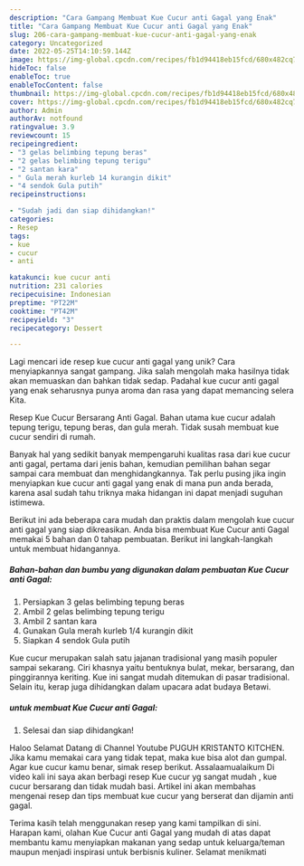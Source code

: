 ```yaml
---
description: "Cara Gampang Membuat Kue Cucur anti Gagal yang Enak"
title: "Cara Gampang Membuat Kue Cucur anti Gagal yang Enak"
slug: 206-cara-gampang-membuat-kue-cucur-anti-gagal-yang-enak
category: Uncategorized
date: 2022-05-25T14:10:59.144Z
image: https://img-global.cpcdn.com/recipes/fb1d94418eb15fcd/680x482cq70/kue-cucur-anti-gagal-foto-resep-utama.jpg
hideToc: false
enableToc: true
enableTocContent: false
thumbnail: https://img-global.cpcdn.com/recipes/fb1d94418eb15fcd/680x482cq70/kue-cucur-anti-gagal-foto-resep-utama.jpg
cover: https://img-global.cpcdn.com/recipes/fb1d94418eb15fcd/680x482cq70/kue-cucur-anti-gagal-foto-resep-utama.jpg
author: Admin
authorAv: notfound
ratingvalue: 3.9
reviewcount: 15
recipeingredient:
- "3 gelas belimbing tepung beras"
- "2 gelas belimbing tepung terigu"
- "2 santan kara"
- " Gula merah kurleb 14 kurangin dikit"
- "4 sendok Gula putih"
recipeinstructions:

- "Sudah jadi dan siap dihidangkan!"
categories:
- Resep
tags:
- kue
- cucur
- anti

katakunci: kue cucur anti 
nutrition: 231 calories
recipecuisine: Indonesian
preptime: "PT22M"
cooktime: "PT42M"
recipeyield: "3"
recipecategory: Dessert

---
```





Lagi mencari ide resep kue cucur anti gagal yang unik? Cara menyiapkannya sangat gampang. Jika salah mengolah maka hasilnya tidak akan memuaskan dan bahkan tidak sedap. Padahal kue cucur anti gagal yang enak seharusnya punya aroma dan rasa yang dapat memancing selera Kita.





Resep Kue Cucur Bersarang Anti Gagal. Bahan utama kue cucur adalah tepung terigu, tepung beras, dan gula merah. Tidak susah membuat kue cucur sendiri di rumah.

Banyak hal yang sedikit banyak mempengaruhi kualitas rasa dari kue cucur anti gagal, pertama dari jenis bahan, kemudian pemilihan bahan segar sampai cara membuat dan menghidangkannya. Tak perlu pusing jika ingin menyiapkan kue cucur anti gagal yang enak di mana pun anda berada, karena asal sudah tahu triknya maka hidangan ini dapat menjadi suguhan istimewa.






Berikut ini ada beberapa cara mudah dan praktis dalam mengolah kue cucur anti gagal yang siap dikreasikan. Anda bisa membuat Kue Cucur anti Gagal memakai 5 bahan dan 0 tahap pembuatan. Berikut ini langkah-langkah untuk membuat hidangannya.

<!--inarticleads1-->

##### Bahan-bahan dan bumbu yang digunakan dalam pembuatan Kue Cucur anti Gagal:

1. Persiapkan 3 gelas belimbing tepung beras
1. Ambil 2 gelas belimbing tepung terigu
1. Ambil 2 santan kara
1. Gunakan  Gula merah kurleb 1/4 kurangin dikit
1. Siapkan 4 sendok Gula putih


Kue cucur merupakan salah satu jajanan tradisional yang masih populer sampai sekarang. Ciri khasnya yaitu bentuknya bulat, mekar, bersarang, dan pinggirannya keriting. Kue ini sangat mudah ditemukan di pasar tradisional. Selain itu, kerap juga dihidangkan dalam upacara adat budaya Betawi. 

<!--inarticleads2-->

#####  untuk membuat Kue Cucur anti Gagal:


1. Selesai dan siap dihidangkan!

Haloo Selamat Datang di Channel Youtube PUGUH KRISTANTO KITCHEN. Jika kamu memakai cara yang tidak tepat, maka kue bisa alot dan gumpal. Agar kue cucur kamu benar, simak resep berikut. Assalaamualaikum Di video kali ini saya akan berbagi resep Kue cucur yg sangat mudah , kue cucur bersarang dan tidak mudah basi. Artikel ini akan membahas mengenai resep dan tips membuat kue cucur yang berserat dan dijamin anti gagal. 

Terima kasih telah menggunakan resep yang kami tampilkan di sini. Harapan kami, olahan Kue Cucur anti Gagal yang mudah di atas dapat membantu kamu menyiapkan makanan yang sedap untuk keluarga/teman maupun menjadi inspirasi untuk berbisnis kuliner. Selamat menikmati
